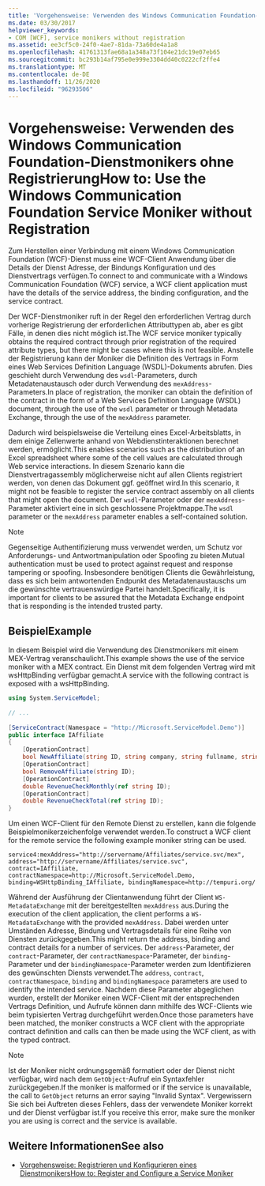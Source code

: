 ```yaml
---
title: 'Vorgehensweise: Verwenden des Windows Communication Foundation-Dienstmonikers ohne Registrierung'
ms.date: 03/30/2017
helpviewer_keywords:
- COM [WCF], service monikers without registration
ms.assetid: ee3cf5c0-24f0-4ae7-81da-73a60de4a1a8
ms.openlocfilehash: 41761313fae68a1a348a73f104e21dc19e07eb65
ms.sourcegitcommit: bc293b14af795e0e999e3304dd40c0222cf2ffe4
ms.translationtype: MT
ms.contentlocale: de-DE
ms.lasthandoff: 11/26/2020
ms.locfileid: "96293506"
---
```

# <a name="how-to-use-the-windows-communication-foundation-service-moniker-without-registration"></a><span data-ttu-id="be28e-102">Vorgehensweise: Verwenden des Windows Communication Foundation-Dienstmonikers ohne Registrierung</span><span class="sxs-lookup"><span data-stu-id="be28e-102">How to: Use the Windows Communication Foundation Service Moniker without Registration</span></span>

<span data-ttu-id="be28e-103">Zum Herstellen einer Verbindung mit einem Windows Communication Foundation (WCF)-Dienst muss eine WCF-Client Anwendung über die Details der Dienst Adresse, der Bindungs Konfiguration und des Dienstvertrags verfügen.</span><span class="sxs-lookup"><span data-stu-id="be28e-103">To connect to and communicate with a Windows Communication Foundation (WCF) service, a WCF client application must have the details of the service address, the binding configuration, and the service contract.</span></span>  
  
 <span data-ttu-id="be28e-104">Der WCF-Dienstmoniker ruft in der Regel den erforderlichen Vertrag durch vorherige Registrierung der erforderlichen Attributtypen ab, aber es gibt Fälle, in denen dies nicht möglich ist.</span><span class="sxs-lookup"><span data-stu-id="be28e-104">The WCF service moniker typically obtains the required contract through prior registration of the required attribute types, but there might be cases where this is not feasible.</span></span> <span data-ttu-id="be28e-105">Anstelle der Registrierung kann der Moniker die Definition des Vertrags in Form eines Web Services Definition Language (WSDL)-Dokuments abrufen. Dies geschieht durch Verwendung des `wsdl`-Parameters, durch Metadatenaustausch oder durch Verwendung des `mexAddress`-Parameters.</span><span class="sxs-lookup"><span data-stu-id="be28e-105">In place of registration, the moniker can obtain the definition of the contract in the form of a Web Services Definition Language (WSDL) document, through the use of the `wsdl` parameter or through Metadata Exchange, through the use of the `mexAddress` parameter.</span></span>  
  
 <span data-ttu-id="be28e-106">Dadurch wird beispielsweise die Verteilung eines Excel-Arbeitsblatts, in dem einige Zellenwerte anhand von Webdienstinteraktionen berechnet werden, ermöglicht.</span><span class="sxs-lookup"><span data-stu-id="be28e-106">This enables scenarios such as the distribution of an Excel spreadsheet where some of the cell values are calculated through Web service interactions.</span></span> <span data-ttu-id="be28e-107">In diesem Szenario kann die Dienstvertragassembly möglicherweise nicht auf allen Clients registriert werden, von denen das Dokument ggf. geöffnet wird.</span><span class="sxs-lookup"><span data-stu-id="be28e-107">In this scenario, it might not be feasible to register the service contract assembly on all clients that might open the document.</span></span> <span data-ttu-id="be28e-108">Der `wsdl`-Parameter oder der `mexAddress`-Parameter aktiviert eine in sich geschlossene Projektmappe.</span><span class="sxs-lookup"><span data-stu-id="be28e-108">The `wsdl` parameter or the `mexAddress` parameter enables a self-contained solution.</span></span>  
  
> [!NOTE]
> <span data-ttu-id="be28e-109">Gegenseitige Authentifizierung muss verwendet werden, um Schutz vor Anforderungs- und Antwortmanipulation oder Spoofing zu bieten.</span><span class="sxs-lookup"><span data-stu-id="be28e-109">Mutual authentication must be used to protect against request and response tampering or spoofing.</span></span> <span data-ttu-id="be28e-110">Insbesondere benötigen Clients die Gewährleistung, dass es sich beim antwortenden Endpunkt des Metadatenaustauschs um die gewünschte vertrauenswürdige Partei handelt.</span><span class="sxs-lookup"><span data-stu-id="be28e-110">Specifically, it is important for clients to be assured that the Metadata Exchange endpoint that is responding is the intended trusted party.</span></span>  
  
## <a name="example"></a><span data-ttu-id="be28e-111">Beispiel</span><span class="sxs-lookup"><span data-stu-id="be28e-111">Example</span></span>  

 <span data-ttu-id="be28e-112">In diesem Beispiel wird die Verwendung des Dienstmonikers mit einem MEX-Vertrag veranschaulicht.</span><span class="sxs-lookup"><span data-stu-id="be28e-112">This example shows the use of the service moniker with a MEX contract.</span></span> <span data-ttu-id="be28e-113">Ein Dienst mit dem folgenden Vertrag wird mit wsHttpBinding verfügbar gemacht.</span><span class="sxs-lookup"><span data-stu-id="be28e-113">A service with the following contract is exposed with a wsHttpBinding.</span></span>  
  
```csharp
using System.ServiceModel;  
  
// ...
  
[ServiceContract(Namespace = "http://Microsoft.ServiceModel.Demo")]  
public interface IAffiliate  
{  
    [OperationContract]  
    bool NewAffiliate(string ID, string company, string fullname, string accountsCode);  
    [OperationContract]  
    bool RemoveAffiliate(string ID);  
    [OperationContract]  
    double RevenueCheckMonthly(ref string ID);  
    [OperationContract]  
    double RevenueCheckTotal(ref string ID);  
}  
```  
  
 <span data-ttu-id="be28e-114">Um einen WCF-Client für den Remote Dienst zu erstellen, kann die folgende Beispielmonikerzeichenfolge verwendet werden.</span><span class="sxs-lookup"><span data-stu-id="be28e-114">To construct a WCF client for the remote service the following example moniker string can be used.</span></span>  
  
```
service4:mexAddress="http://servername/Affiliates/service.svc/mex",  
address="http://servername/Affiliates/service.svc",  
contract=IAffiliate, contractNamespace=http://Microsoft.ServiceModel.Demo,  
binding=WSHttpBinding_IAffiliate, bindingNamespace=http://tempuri.org/  
```  
  
 <span data-ttu-id="be28e-115">Während der Ausführung der Clientanwendung führt der Client `WS-MetadataExchange` mit der bereitgestellten `mexAddress` aus.</span><span class="sxs-lookup"><span data-stu-id="be28e-115">During the execution of the client application, the client performs a `WS-MetadataExchange` with the provided `mexAddress`.</span></span> <span data-ttu-id="be28e-116">Dabei werden unter Umständen Adresse, Bindung und Vertragsdetails für eine Reihe von Diensten zurückgegeben.</span><span class="sxs-lookup"><span data-stu-id="be28e-116">This might return the address, binding and contract details for a number of services.</span></span> <span data-ttu-id="be28e-117">Der `address`-Parameter, der `contract`-Parameter, der `contractNamespace`-Parameter, der `binding`-Parameter und der `bindingNamespace`-Parameter werden zum Identifizieren des gewünschten Diensts verwendet.</span><span class="sxs-lookup"><span data-stu-id="be28e-117">The `address`, `contract`, `contractNamespace`, `binding` and `bindingNamespace` parameters are used to identify the intended service.</span></span> <span data-ttu-id="be28e-118">Nachdem diese Parameter abgeglichen wurden, erstellt der Moniker einen WCF-Client mit der entsprechenden Vertrags Definition, und Aufrufe können dann mithilfe des WCF-Clients wie beim typisierten Vertrag durchgeführt werden.</span><span class="sxs-lookup"><span data-stu-id="be28e-118">Once those parameters have been matched, the moniker constructs a WCF client with the appropriate contract definition and calls can then be made using the WCF client, as with the typed contract.</span></span>  
  
> [!NOTE]
> <span data-ttu-id="be28e-119">Ist der Moniker nicht ordnungsgemäß formatiert oder der Dienst nicht verfügbar, wird nach dem `GetObject`-Aufruf ein Syntaxfehler zurückgegeben.</span><span class="sxs-lookup"><span data-stu-id="be28e-119">If the moniker is malformed or if the service is unavailable, the call to `GetObject` returns an error saying "Invalid Syntax".</span></span> <span data-ttu-id="be28e-120">Vergewissern Sie sich bei Auftreten dieses Fehlers, dass der verwendete Moniker korrekt und der Dienst verfügbar ist.</span><span class="sxs-lookup"><span data-stu-id="be28e-120">If you receive this error, make sure the moniker you are using is correct and the service is available.</span></span>  
  
## <a name="see-also"></a><span data-ttu-id="be28e-121">Weitere Informationen</span><span class="sxs-lookup"><span data-stu-id="be28e-121">See also</span></span>

- [<span data-ttu-id="be28e-122">Vorgehensweise: Registrieren und Konfigurieren eines Dienstmonikers</span><span class="sxs-lookup"><span data-stu-id="be28e-122">How to: Register and Configure a Service Moniker</span></span>](how-to-register-and-configure-a-service-moniker.md)
